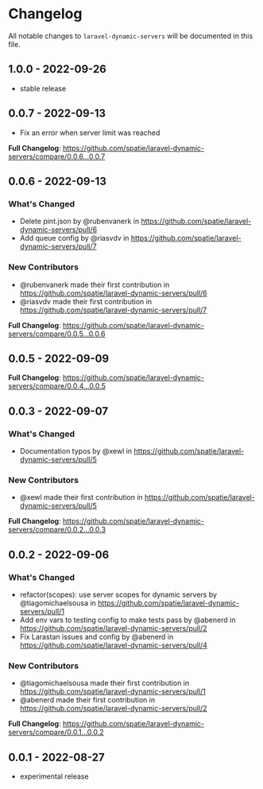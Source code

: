 # Changelog

All notable changes to `laravel-dynamic-servers` will be documented in this file.

## 1.0.0 - 2022-09-26

- stable release

## 0.0.7 - 2022-09-13

- Fix an error when server limit was reached

**Full Changelog**: https://github.com/spatie/laravel-dynamic-servers/compare/0.0.6...0.0.7

## 0.0.6 - 2022-09-13

### What's Changed

- Delete pint.json by @rubenvanerk in https://github.com/spatie/laravel-dynamic-servers/pull/6
- Add queue config by @riasvdv in https://github.com/spatie/laravel-dynamic-servers/pull/7

### New Contributors

- @rubenvanerk made their first contribution in https://github.com/spatie/laravel-dynamic-servers/pull/6
- @riasvdv made their first contribution in https://github.com/spatie/laravel-dynamic-servers/pull/7

**Full Changelog**: https://github.com/spatie/laravel-dynamic-servers/compare/0.0.5...0.0.6

## 0.0.5 - 2022-09-09

**Full Changelog**: https://github.com/spatie/laravel-dynamic-servers/compare/0.0.4...0.0.5

## 0.0.3 - 2022-09-07

### What's Changed

- Documentation typos by @xewl in https://github.com/spatie/laravel-dynamic-servers/pull/5

### New Contributors

- @xewl made their first contribution in https://github.com/spatie/laravel-dynamic-servers/pull/5

**Full Changelog**: https://github.com/spatie/laravel-dynamic-servers/compare/0.0.2...0.0.3

## 0.0.2 - 2022-09-06

### What's Changed

- refactor(scopes): use server scopes for dynamic servers by @tiagomichaelsousa in https://github.com/spatie/laravel-dynamic-servers/pull/1
- Add env vars to testing config to make tests pass by @abenerd in https://github.com/spatie/laravel-dynamic-servers/pull/2
- Fix Larastan issues and config by @abenerd in https://github.com/spatie/laravel-dynamic-servers/pull/4

### New Contributors

- @tiagomichaelsousa made their first contribution in https://github.com/spatie/laravel-dynamic-servers/pull/1
- @abenerd made their first contribution in https://github.com/spatie/laravel-dynamic-servers/pull/2

**Full Changelog**: https://github.com/spatie/laravel-dynamic-servers/compare/0.0.1...0.0.2

## 0.0.1 - 2022-08-27

- experimental release
